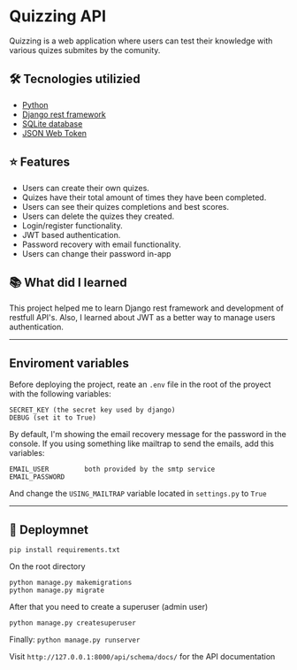 # Quizzing API

Quizzing is a web application where users can test their knowledge with various quizes submites by the comunity.


## 🛠️ Tecnologies utilizied
- [Python](https://www.python.org)
- [Django rest framework](https://www.django-rest-framework.org)
- [SQLite database](https://www.sqlite.org)
- [JSON Web Token](https://jwt.io)


## ⭐ Features
- Users can create their own quizes.
- Quizes have their total amount of times they have been completed.
- Users can see their quizes completions and best scores.
- Users can delete the quizes they created.
- Login/register functionality.
- JWT based authentication.
- Password recovery with email functionality.
- Users can change their password in-app

## 📚 What did I learned
This project helped me to learn Django rest framework and development of restfull API's. Also, I learned about JWT as a better way to manage users authentication.

---

## Enviroment variables
Before deploying the project, reate an ```.env``` file in the root of the proyect with the following variables:

```
SECRET_KEY (the secret key used by django)
DEBUG (set it to True)
```

By default, I'm showing the email recovery message for the password in the console. If you using something like mailtrap to send the emails, add this variables:
```
EMAIL_USER         both provided by the smtp service
EMAIL_PASSWORD
```
And change the ```USING_MAILTRAP``` variable located in ```settings.py``` to ```True```

---

## 🔩 Deploymnet


```
pip install requirements.txt
```

On the root directory
```
python manage.py makemigrations
python manage.py migrate
```

After that you need to create a superuser (admin user)
```
python manage.py createsuperuser
```
Finally:
```python manage.py runserver```

Visit ```http://127.0.0.1:8000/api/schema/docs/``` for the API documentation